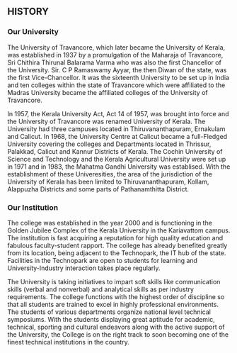 <h2>HISTORY</h2>
<h3>Our University</h3>
<p>The University of Travancore, which later became the University of Kerala, was established in 1937 by a promulgation of the Maharaja of Travancore, Sri Chithira Thirunal Balarama Varma who was also the first Chancellor of the University. Sir. C P Ramaswamy Ayyar, the then Diwan of the state, was the first Vice-Chancellor. It was the sixteenth University to be set up in India and ten colleges within the state of Travancore which were affiliated to the Madras University became the affiliated colleges of the University of Travancore.</p>
<p>In 1957, the Kerala University Act, Act 14 of 1957, was brought into force and the University of Travancore was renamed University of Kerala. The University had three campuses located in Thiruvananthapuram, Ernakulam and Calicut. In 1968, the University Centre at Calicut became a full-Fledged University covering the colleges and Departments located in Thrissur, Palakkad, Calicut and Kannur Districts of Kerala. The Cochin University of Science and Technology and the Kerala Agricultural University were set up in 1971 and in 1983, the Mahatma Gandhi University was establised. With the establishment of these Univeresities, the area of the jurisdiction of the University of Kerala has been limited to Thiruvananthapuram, Kollam, Alappuzha Districts and some parts of Pathanamthitta District.</p>
<h3>Our Institution</h3>
<p>The college was established in the year 2000 and is functioning in the Golden Jubilee Complex of the Kerala University in the Kariavattom campus. The institution is fast acquiring a reputation for high quality education and fabulous faculty-student rapport. The college has already benefited greatly from its location, being adjacent to the Technopark, the IT hub of the state. Facilities in the Technopark are open to students for learning and University-Industry interaction takes place regularly.</p>
<p>The University is taking initiatives to impart soft skills like communication skills (verbal and nonverbal) and analytical skills as per industry requirements. The college functions with the highest order of discipline so that all students are trained to excel in highly professional environments. The students of various departments organize national level technical symposiums. With the students displaying great aptitude for academic, technical, sporting and cultural endeavors along with the active support of the University, the College is on the right track to soon becoming one of the finest technical institutions in the country.</p>
</div>